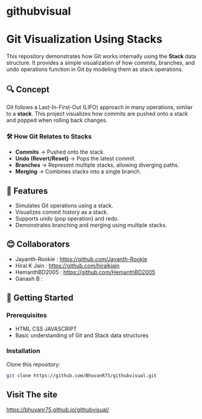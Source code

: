 # githubvisual
# Git Visualization Using Stacks

This repository demonstrates how Git works internally using the **Stack** data structure. It provides a simple visualization of how commits, branches, and undo operations function in Git by modeling them as stack operations.

## 🔍 Concept
Git follows a Last-In-First-Out (LIFO) approach in many operations, similar to a **stack**. This project visualizes how commits are pushed onto a stack and popped when rolling back changes.

### 🛠 How Git Relates to Stacks
- **Commits** → Pushed onto the stack.
- **Undo (Revert/Reset)** → Pops the latest commit.
- **Branches** → Represent multiple stacks, allowing diverging paths.
- **Merging** → Combines stacks into a single branch.

## 📌 Features
- Simulates Git operations using a stack.
- Visualizes commit history as a stack.
- Supports undo (pop operation) and redo.
- Demonstrates branching and merging using multiple stacks.

## 😊 Collaborators 
 - Jayanth-Rookie : https://github.com/Jayanth-Rookie
 - Hiral K Jain : https://github.com/hiralkjain
 - HemanthBD2005 : https://github.com/HemanthBD2005
 - Ganash B :

## 🚀 Getting Started
### Prerequisites
- HTML  CSS JAVASCRIPT 
- Basic understanding of Git and Stack data structures

### Installation
Clone this repository:  
```bash
git clone https://github.com/BhuvanR75/githubvisual.git
```
## Visit The site 
https://bhuvanr75.github.io/githubvisual/
